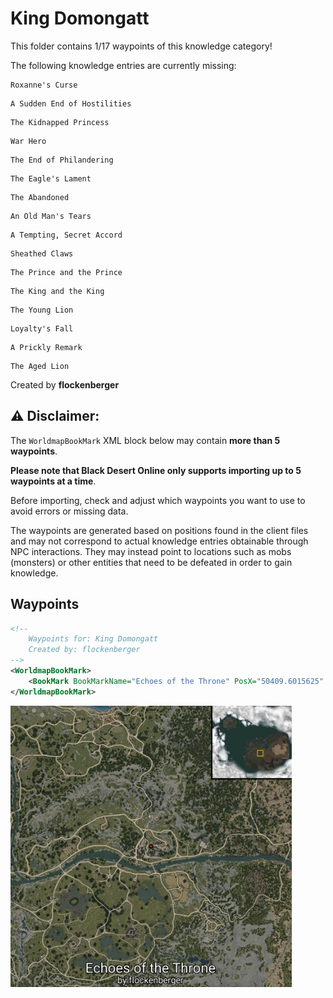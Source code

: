 # King Domongatt

This folder contains 1/17 waypoints of this knowledge category!

The following knowledge entries are currently missing: 

```
Roxanne's Curse
```

```
A Sudden End of Hostilities
```

```
The Kidnapped Princess
```

```
War Hero
```

```
The End of Philandering
```

```
The Eagle's Lament
```

```
The Abandoned
```

```
An Old Man's Tears
```

```
A Tempting, Secret Accord
```

```
Sheathed Claws
```

```
The Prince and the Prince
```

```
The King and the King
```

```
The Young Lion
```

```
Loyalty's Fall
```

```
A Prickly Remark
```

```
The Aged Lion
```


Created by **flockenberger**

## ⚠️ Disclaimer:
The `WorldmapBookMark` XML block below may contain **more than 5 waypoints**.

**Please note that Black Desert Online only supports importing up to 5 waypoints at a time**.

Before importing, check and adjust which waypoints you want to use to avoid errors or missing data.

The waypoints are generated based on positions found in the client files and may not correspond to actual knowledge entries obtainable through NPC interactions.
They may instead point to locations such as mobs (monsters) or other entities that need to be defeated in order to gain knowledge.

## Waypoints
```xml
<!--
    Waypoints for: King Domongatt
    Created by: flockenberger
-->
<WorldmapBookMark>
    <BookMark BookMarkName="Echoes of the Throne" PosX="50409.6015625" PosY="2956.02001953125" PosZ="-34372.8984375" />
</WorldmapBookMark>
```

<img src="./King Domongatt_Echoes of the Throne_Preview.webp" width="450"/> 